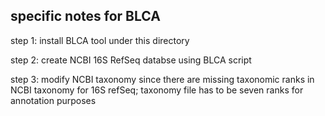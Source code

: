 ## specific notes for BLCA
step 1: install BLCA tool under this directory

step 2: create NCBI 16S RefSeq databse using BLCA script

step 3: modify NCBI taxonomy since there are missing taxonomic ranks in NCBI taxonomy for 16S refSeq; taxonomy file has to be seven ranks for annotation purposes
